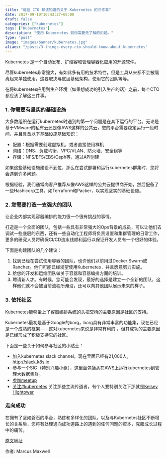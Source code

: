 ```yaml
---
title: "每位 CTO 都该知道的关于 Kubernetes 的三件事"
date: 2017-09-10T16:43:27+08:00
draft: false
categories: ["kubernetes"]
tags: ["Kubernetes"]
description: "使用 Kubernetes 前你需要先了解的问题。"
type: "post"
image: "images/banner/kubernetes.jpg"
aliaes: "/posts/3-things-every-cto-should-know-about-kubernetes"
---
```


Kubernetes 是一个自动发布、扩缩容和管理容器化应用的开源软件。

尽管kubernetes非常强大，有如此多有用的技术特性，但是工具从来都不会被隔离起来单独使用，这要取决与底层基础架构，使用它的团队等等。

在将kubernetes应用到生产环境（如果想成功的引入生产的话）之前，每个CTO都应该了解这三件事。

### 1. 你需要有坚实的基础设施

大多数组织在运行kubernetes时遇到的第一个问题是在其下运行的平台。无论是基于VMware的私有云还是像AWS这样的公共云，您的平台需要稳定运行一段时间，并且具备以下基础设施基础知识：

- 配置：根据需要创建虚拟机，或者直接使用裸机
- 网络：DNS、负载均衡、VPC/VLAN、防火墙、安全组等
- 存储：NFS/EFS/EBS/Ceph等，通过API创建

如果这些基础设施建设不到位，那么在尝试部署和运行kubernetes群集时，您将会遇到许多问题。

根据经验，我们通常向客户推荐从像AWS这样的公共云提供商开始，然后配备了一些Hashicorp工具，如Terraform和Packer，以实现坚实的基础设施。

### 2. 您需要打造一支强大的团队

让企业内部实现容器编排的能力很一个很有挑战的事情。

打造是一个全面的团队，包括一些具有非常强大的Ops背景的成员，可以让他们去调试一些底层的东西，还有一些自动化工程师将负责设置和集群管理的日常工作，更多的研究人员将确保CI/CD流水线顺利运行以保证开发人员有一个很好的体验。

下面是构建团队的几个建议：

1. 找到已经在尝试使用容器的团队，也许他们以前用过Docker Swarm或Rancher。他们可能已经渴望使用Kubernetes，并且愿意努力实施。
2. 给您的开发和运维团队做关于容器和容器编排方面的培训。
3. 聘请新人才。有时候，您可能会发现，最好的选择是建立一个全新的团队，这样他们就不会被当前流程所淹没，还可以向其他团队展示未来的样子。

### 3. 依托社区

Kubernetes能够坐上了容器编排系统的头把交椅的主要原因是社区的支持。

Kubernetes最初是基于Google的borg，borg具有非常丰富的功能集，现在已经是一个成熟的框架——这对kubernetes来说是非常有利的 ，但其成功的主要原因是已经形成了积极支持它的社区。

下面是一些关于如何参与社区的小贴士：

- 加入kubernetes slack channel，现在里面已经有21,000人，http://slack.k8s.io
- 参与一个SIG（特别兴趣小组），这里面包括从在AWS上运行kubernetes到管理大数据集群。
- [参加meetup](https://www.meetup.com/topics/kubernetes/)
- [关注#kubernetes](https://twitter.com/hashtag/kubernetes) 关注那些主流传道者，有个人要特别关注下那就是[Kelsey Hightower](https://twitter.com/kelseyhightower)

### 走向成功

在拥有了坚如磐石的平台，熟练和多样化的团队，以及与Kubernetes社区不断增长的关系后，您将有处理通向成功道路上的遇到的任何问题的资本，克服成长过程中的痛苦。

[原文地址](https://www.contino.io/insights/3-things-every-cto-should-know-about-kubernets)

作者: Marcus Maxwell
